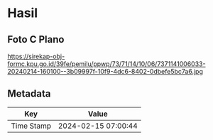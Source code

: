 # Hasil

## Foto C Plano

https://sirekap-obj-formc.kpu.go.id/39fe/pemilu/ppwp/73/71/14/10/06/7371141006033-20240214-160100--3b09997f-10f9-4dc6-8402-0dbefe5bc7a6.jpg


## Metadata

| Key        | Value               |
| ---------- | ------------------- |
| Time Stamp | 2024-02-15 07:00:44 |



